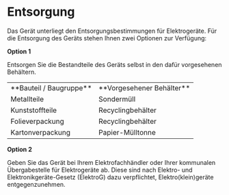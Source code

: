 ﻿# Entsorgung

Das Gerät unterliegt den Entsorgungsbestimmungen für Elektrogeräte. Für die Entsorgung des Geräts stehen Ihnen zwei Optionen zur Verfügung:

**Option 1**

Entsorgen Sie die Bestandteile des Geräts selbst in den dafür vorgesehenen Behältern.

<table>
    <tr>
        <td>**Bauteil / Baugruppe**</td>
        <td>**Vorgesehener Behälter**</td>
    </tr>
    <tr>
        <td>Metallteile</td>
        <td>Sondermüll</td>
    </tr>
    <tr>
        <td>Kunststoffteile</td>
        <td>Recyclingbehälter</td>
    </tr>
    <tr>
        <td>Folieverpackung</td>
        <td>Recyclingbehälter</td>
    </tr>
    <tr>
        <td>Kartonverpackung</td>
        <td>Papier-Mülltonne</td>
    </tr>
</table>


**Option 2**

Geben Sie das Gerät bei Ihrem Elektrofachhändler oder Ihrer kommunalen Übergabestelle für Elektrogeräte ab. Diese sind nach Elektro- und Elektronikgeräte-Gesetz (ElektroG) dazu verpflichtet, Elektro(klein)geräte entgegenzunehmen.